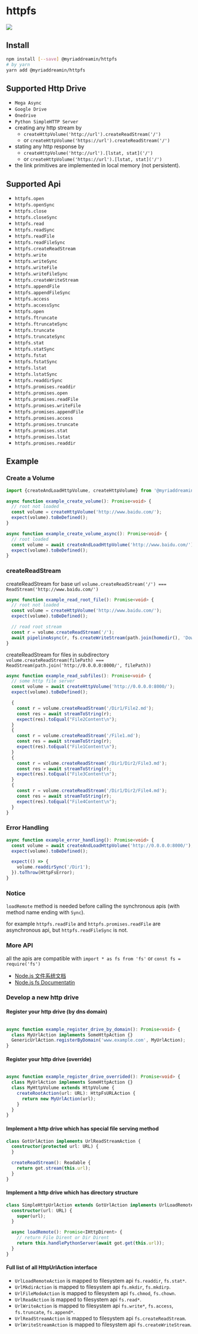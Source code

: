 # httpfs

[![][npm-badge]][npm-url]

## Install

```bash
npm install [--save] @myriaddreamin/httpfs
# by yarn
yarn add @myriaddreamin/httpfs
```

## Supported Http Drive

+ `Mega Async`
+ `Google Drive`
+ `Onedrive`
+ `Python SimpleHTTP Server`
+ creating any http stream by
  + `createHttpVolume('http://url').createReadStream('/')`
  + or `createHttpVolume('https://url').createReadStream('/')`
+ stating any http response by
  + `createHttpVolume('http://url').[lstat, stat]('/')`
  + or `createHttpVolume('https://url').[lstat, stat]('/')`
+ the link primitives are implemented in local memory (not persistent).


## Supported Api

+ `httpfs.open`
+ `httpfs.openSync`
+ `httpfs.close`
+ `httpfs.closeSync`
+ `httpfs.read`
+ `httpfs.readSync`
+ `httpfs.readFile`
+ `httpfs.readFileSync`
+ `httpfs.createReadStream`
+ `httpfs.write`
+ `httpfs.writeSync`
+ `httpfs.writeFile`
+ `httpfs.writeFileSync`
+ `httpfs.createWriteStream`
+ `httpfs.appendFile`
+ `httpfs.appendFileSync`
+ `httpfs.access`
+ `httpfs.accessSync`
+ `httpfs.open`
+ `httpfs.ftruncate`
+ `httpfs.ftruncateSync`
+ `httpfs.truncate`
+ `httpfs.truncateSync`
+ `httpfs.stat`
+ `httpfs.statSync`
+ `httpfs.fstat`
+ `httpfs.fstatSync`
+ `httpfs.lstat`
+ `httpfs.lstatSync`
+ `httpfs.readdirSync`
+ `httpfs.promises.readdir`
+ `httpfs.promises.open`
+ `httpfs.promises.readFile`
+ `httpfs.promises.writeFile`
+ `httpfs.promises.appendFile`
+ `httpfs.promises.access`
+ `httpfs.promises.truncate`
+ `httpfs.promises.stat`
+ `httpfs.promises.lstat`
+ `httpfs.promises.readdir`

## Example

### Create a Volume

```typescript
import {createAndLoadHttpVolume, createHttpVolume} from '@myriaddreamin/httpfs';

async function example_create_volume(): Promise<void> {
  // root not loaded
  const volume = createHttpVolume('http://www.baidu.com/');
  expect(volume).toBeDefined();
}

async function example_create_volume_async(): Promise<void> {
  // root loaded
  const volume = await createAndLoadHttpVolume('http://www.baidu.com/');
  expect(volume).toBeDefined();
}
```

### createReadStream

createReadStream for base url `volume.createReadStream('/') === ReadStream('http://www.baidu.com/')`

```typescript
async function example_read_root_file(): Promise<void> {
  // root not loaded
  const volume = createHttpVolume('http://www.baidu.com/');
  expect(volume).toBeDefined();

  // read root stream
  const r = volume.createReadStream('/');
  await pipelineAsync(r, fs.createWriteStream(path.join(homedir(), 'Downloads', 'baidu.html')));
}
```

createReadStream for files in
subdirectory `volume.createReadStream(filePath) === ReadStream(path.join('http://0.0.0.0:8000/', filePath))`

```typescript
async function example_read_subfiles(): Promise<void> {
  // some http file server
  const volume = await createHttpVolume('http://0.0.0.0:8000/');
  expect(volume).toBeDefined();

  {
    const r = volume.createReadStream('/Dir1/File2.md');
    const res = await streamToString(r);
    expect(res).toEqual("File2Content\n");
  }
  {
    const r = volume.createReadStream('/File1.md');
    const res = await streamToString(r);
    expect(res).toEqual("File1Content\n");
  }
  {
    const r = volume.createReadStream('/Dir1/Dir2/File3.md');
    const res = await streamToString(r);
    expect(res).toEqual("File3Content\n");
  }
  {
    const r = volume.createReadStream('/Dir1/Dir2/File4.md');
    const res = await streamToString(r);
    expect(res).toEqual("File4Content\n");
  }
}
```

### Error Handling

```typescript
async function example_error_handling(): Promise<void> {
  const volume = await createAndLoadHttpVolume('http://0.0.0.0:8000/');
  expect(volume).toBeDefined();

  expect(() => {
    volume.readdirSync('/Dir1');
  }).toThrow(HttpFsError);
}
```

### Notice

`loadRemote` method is needed before calling the synchronous apis (with method name ending with `Sync`).

for example `httpfs.readFile` and `httpfs.promises.readFile` are asynchronous api, but `httpfs.readFileSync` is not.

### More API

all the apis are compatible with `import * as fs from 'fs'` or `const fs = require('fs')`

+ [Node.js 文件系统文档](http://nodejs.cn/api/fs.html)
+ [Node.js fs Documentatin](https://nodejs.org/api/fs.html)

### Develop a new http drive

#### Register your http drive (by dns domain)

```typescript

async function example_register_drive_by_domain(): Promise<void> {
  class MyUrlAction implements SomeHttpAction {}
  GenericUrlAction.registerByDomain('www.example.com', MyUrlAction);
}
```

#### Register your http drive (override)

```typescript

async function example_register_drive_overrided(): Promise<void> {
  class MyUrlAction implements SomeHttpAction {}
  class MyHttpVolume extends HttpVolume {
    createRootAction(url: URL): HttpFsURLAction {
      return new MyUrlAction(url);
    }
  }
}
```

#### Implement a http drive which has special file serving method

```typescript
class GotUrlAction implements UrlReadStreamAction {
  constructor(protected url: URL) {
  }

  createReadStream(): Readable {
    return got.stream(this.url);
  }
}
```

#### Implement a http drive which has directory structure

```typescript
class SimpleHttpUrlAction extends GotUrlAction implements UrlLoadRemoteAction {
  constructor(url: URL) {
    super(url);
  }

  async loadRemote(): Promise<IHttpDirent> {
    // return File Dirent or Dir Dirent
    return this.handlePythonServer(await got.get(this.url));
  }
}
```

#### Full list of all HttpUrlAction interface

+ `UrlLoadRemoteAction` is mapped to filesystem api `fs.readdir`, `fs.stat*`.
+ `UrlMkdirAction` is mapped to filesystem api `fs.mkdir`, `fs.mkdirp`.
+ `UrlFileModeAction` is mapped to filesystem api `fs.chmod`, `fs.chown`.
+ `UrlReadAction` is mapped to filesystem api `fs.read*`.
+ `UrlWriteAction` is mapped to filesystem api `fs.write*`, `fs.access`, `fs.truncate`, `fs.append*`.
+ `UrlReadStreamAction` is mapped to filesystem api `fs.createReadStream`.
+ `UrlWriteStreamAction` is mapped to filesystem api `fs.createWriteStream`.

[npm-url]: https://www.npmjs.com/package/@myriaddreamin/httpfs
[npm-badge]: https://img.shields.io/npm/v/@myriaddreamin/httpfs.svg
